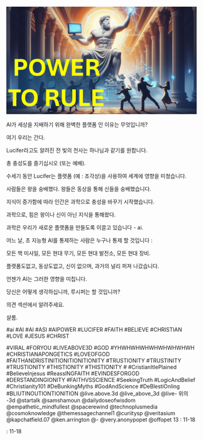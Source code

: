 ![Video cover image](../cover.jpg "cover photo")

AI가 세상을 지배하기 위해 완벽한 플랫폼 인 이유는 무엇입니까?

여기 우리는 간다.

Lucifer라고도 알려진 전 빛의 천사는 하나님과 같기를 원합니다.

총 충성도를 즐기십시오 (또는 예배).

수세기 동안 Lucifer는 플랫폼 (예 : 조각상)을 사용하여 세계에 영향을 미쳤습니다.

사람들은 왕을 숭배했다. 왕들은 동상을 통해 신들을 숭배했습니다.

지식이 증가함에 따라 인간은 과학으로 충성을 바꾸기 시작했습니다.

과학으로, 힘은 왕이나 신이 아닌 지식을 통해왔다.

과학은 우리가 새로운 플랫폼을 만들도록 이끌고 있습니다 - ai.

어느 날, 초 지능형 AI를 통제하는 사람은 누구나 통제 할 것입니다 :

모든 핵 미사일, 모든 현대 무기, 모든 현대 발전소, 모든 현대 장비.

플랫폼도없고, 동상도없고, 신이 없으며, 과거의 널리 퍼져 나갔습니다.

언젠가 AI는 그러한 영향을 미칩니다.

당신은 어떻게 생각하십니까, 루시퍼는 할 것입니까?

의견 섹션에서 알려주세요.

샬롬.


#ai #AI #AI #ASI #AIPOWER #LUCIFER #FAITH #BELIEVE #CHRISTIAN #LOVE #JESUS ​​#CHRIST

#VIRAL #FORYOU #LIVEABOVE3D #GOD #YHWHWHWHWHWHWHWHWH #CHRISTIANAPONGETICS #LOVEOFGOD #FAITHANDRISTINITIONITIONITIONITY #TRUSTIONITY #TRUSTINITY #TRUSTIONITY #THISTIONITY #THISTIONITY # #CristianItlePlained #BelieveInjesus #ReassINGFAITH #EVINDESFORGOD #DERSTANDINGIONITY #FAITHVSSCIENCE #SeekingTruth #LogicAndBelief #Christianity101 #DeBunkingMyths #GodAndScience #DeBlestiOnling #BLIUTINOUTIONTIONITION  @live.above.3d @live_above_3d @live- 위의 -3d @startalk @samshamoun @dailydoseofwisdom @empathetic_mindfullest @spacerewind @technoplusmedia @cosmoknowledge @themessagechannel1 @curiitysp @veritasium @kapchatfield.07 @ken.arrington @-    @very.anonypopet @offopet 13 : 11-18

: 11-18





